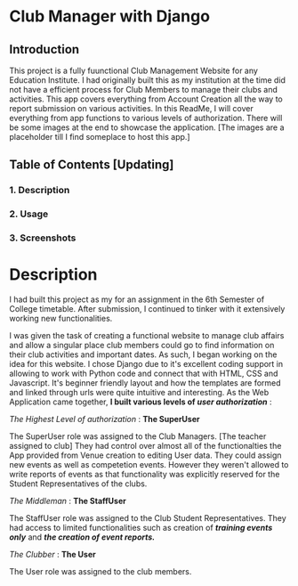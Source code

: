 # Club Manager with Django

## Introduction

This project is a fully fuunctional Club Management Website for any Education Institute. I had originally built this as my institution at the time did not have a efficient process for Club Members to manage their clubs and activities. This app covers everything from Account Creation all the way to report submission on various activities. In this ReadMe, I will cover everything from app functions to various levels of authorization. There will be some images at the end to showcase the application. [The images are a placeholder till I find someplace to host this app.]

## Table of Contents [Updating]

### 1. Description
### 2. Usage
### 3. Screenshots

# Description

I had built this project as my for an assignment in the 6th Semester of College timetable. After submission, I continued to tinker with it extensively working new functionalities. 

I was given the task of creating a functional website to manage club affairs and allow a singular place club members could go to find information on their club activities and important dates. As such, I began working on the idea for this website. I chose Django due to it's excellent coding support in allowing to work with Python code and connect that with HTML, CSS and Javascript. It's beginner friendly layout and how the templates are formed and linked through urls were quite intuitive and interesting. As the Web Application came together, **I built various levels of _user authorization_** :

_The Highest Level of authorization_ : **The SuperUser**

The SuperUser role was assigned to the Club Managers. [The teacher assigned to club] They had control over almost all of the functionalties the App provided from Venue creation to editing User data. They could assign new events as well as competetion events. However they weren't allowed to write reports of events as that functionality was explicitly reserved for the Student Representatives of the clubs.

_The Middleman_ : **The StaffUser**

The StaffUser role was assigned to the Club Student Representatives. They had access to limited functionalities such as creation of **_training events only_** and **_the creation of event reports._**

_The Clubber_ : **The User**

The User role was assigned to the club members.
